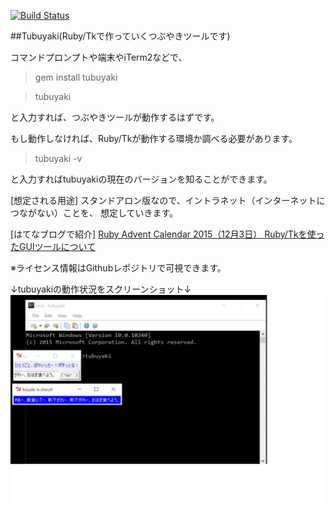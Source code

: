 [![Build Status](https://travis-ci.org/takkii/tubuyaki.svg)](https://travis-ci.org/takkii/tubuyaki)

##Tubuyaki(Ruby/Tkで作っていくつぶやきツールです)

コマンドプロンプトや端末やiTerm2などで、

>gem install tubuyaki

>tubuyaki

と入力すれば、つぶやきツールが動作するはずです。

もし動作しなければ、Ruby/Tkが動作する環境か調べる必要があります。

>tubuyaki -v

と入力すればtubuyakiの現在のバージョンを知ることができます。

[想定される用途]
スタンドアロン版なので、イントラネット（インターネットにつながない）ことを、
想定していきます。

[はてなブログで紹介]
[Ruby Advent Calendar 2015（12月3日） Ruby/Tkを使ったGUIツールについて](http://blog.takkii.org/entry/2015/12/03/Ruby_Advent_Calendar_2015%EF%BC%8812%E6%9C%883%E6%97%A5%EF%BC%89_Ruby/Tk%E3%82%92%E4%BD%BF%E3%81%A3%E3%81%9FGUI%E3%83%84%E3%83%BC%E3%83%AB%E3%81%AB%E3%81%A4%E3%81%84%E3%81%A6)


※ライセンス情報はGithubレポジトリで可視できます。

↓tubuyakiの動作状況をスクリーンショット↓
![tubuyakiのスクリーンショット](https://github.com/takkii/tubuyaki/blob/master/photo/tubuyaki.jpg)
